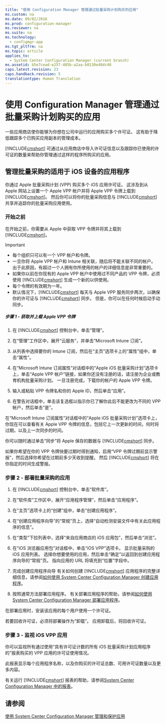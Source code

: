 ```yaml
---
title: "使用 Configuration Manager 管理通过批量采购计划购买的应用"
ms.custom: na
ms.date: 09/02/2016
ms.prod: configuration-manager
ms.reviewer: na
ms.suite: na
ms.technology: 
  - configmgr-app
ms.tgt_pltfrm: na
ms.topic: article
applies_to: 
  - System Center Configuration Manager (current branch)
ms.assetid: b5e7cead-e257-405b-a2aa-b0130e48dc40
caps.latest.revision: 23
caps.handback.revision: 5
translationtype: Human Translation
---
```

# 使用 Configuration Manager 管理通过批量采购计划购买的应用
一些应用商店使你能够为你想在公司中运行的应用购买多个许可证。 这有助于降低跟踪多个已购买应用副本的管理成本。  
  
 [!INCLUDE[cmshort](../LocTest/includes/cmshort_md.md)] 可通过从应用商店中导入许可证信息以及跟踪你已使用的许可证的数量来帮助你管理通过这样的程序所购买的应用。  
  
## 管理批量采购的适用于 iOS 设备的应用程序  
 你通过 Apple 批量采购计划 \(VPP\) 购买多个 iOS 应用许可证。 这涉及到从 Apple 网站上设置一个 Apple VPP 帐户并将 Apple VPP 令牌上载到 [!INCLUDE[cmshort](../LocTest/includes/cmshort_md.md)]。  然后你可以将你的批量采购信息与 [!INCLUDE[cmshort](../LocTest/includes/cmshort_md.md)] 共享并追踪你的批量采购应用使用。  
  
### 开始之前  
 在开始之前，你需要从 Apple 中获取 VPP 令牌并将其上载到 [!INCLUDE[cmshort](../LocTest/includes/cmshort_md.md)]。  
  
> [!IMPORTANT]  
>  -   每个组织只可以有一个 VPP 帐户和令牌。  
> -   一旦你将 Apple VPP 帐户和 Intune 相关联，随后将不能关联不同的帐户。 出于此原因，有超过一个人拥有你所使用的帐户的详细信息是非常重要的。  
> -   如果你以前在你现有的 Apple VPP 帐户中使用过不同产品的 VPP 令牌，必须使用 [!INCLUDE[cmshort](../LocTest/includes/cmshort_md.md)] 生成一个新的以供使用。  
> -   每个令牌的有效期为一年。  
> -   默认情况下，[!INCLUDE[cmshort](../LocTest/includes/cmshort_md.md)] 每天与 Apple VPP 服务同步两次，以确保你的许可证与 [!INCLUDE[cmshort](../LocTest/includes/cmshort_md.md)] 同步。 但是，你可以在任何时候启动手动同步。  
  
##### 步骤 1 \- 获取并上载 Apple VPP 令牌  
  
1.  在 [!INCLUDE[cmshort](../LocTest/includes/cmshort_md.md)] 控制台中，单击“管理”。  
  
2.  在“管理”工作区中，展开“云服务”，并单击“Microsoft Intune 订阅”。  
  
3.  从列表中选择要你的 Intune 订阅，然后在“主页”选项卡上的“属性”组中，单击“属性”。  
  
4.  在“Microsoft Intune 订阅属性”对话框中的“Apple iOS 批量采购计划”选项卡上，单击“Apple VPP 帐户”链接，如果你还没有注册的话，请注册为企业或教育机构批量采购计划。 一旦注册完成，下载你的帐户的 Apple VPP 令牌。  
  
5.  输入或粘贴 VPP 令牌名和你的 Apple ID，然后单击“应用”。  
  
6.  在警告对话框中，单击该复选框以指示你已了解你此后不能更改为不同的 VPP 帐户，然后单击“是”。  
  
 在“Microsoft Intune 订阅属性”对话框中的“Apple iOS 批量采购计划”选项卡上，你现在可以查看有关 Apple VPP 令牌的信息，包括它上一次更新的时间，何时将过期，以及上一次同步的时间。  
  
 你可以随时通过单击“同步”将 Apple 保存的数据与 [!INCLUDE[cmshort](../LocTest/includes/cmshort_md.md)] 同步。  
  
 如果你希望在你的 VPP 令牌快要过期时得到通知，启用“VPP 令牌过期前显示警报”，然后选择你希望在过期前多少天收到提醒。 然后 [!INCLUDE[cmshort](../LocTest/includes/cmshort_md.md)] 将在你指定的时间生成警报。  
  
### 步骤 2 \- 部署批量采购的应用  
  
1.  在 [!INCLUDE[cmshort](../LocTest/includes/cmshort_md.md)] 控制台中，单击“软件库”。  
  
2.  在“软件库”工作区中，展开“应用程序管理”，然后单击“应用程序”。  
  
3.  在“主页”选项卡上的“创建”组中，单击“创建应用程序”。  
  
4.  在“创建应用程序向导”的“常规”页上，选择“自动检测安装文件中有关此应用程序的信息”。  
  
5.  在“类型”下拉列表中，选择“来自应用商店的 iOS 应用包”，然后单击“浏览”。  
  
6.  在“iOS 浏览器应用包”对话框中，单击“iOS VPP”选项卡。 显示批量采购的 iOS 应用列表。 选择你想要使用的应用，然后单击“确定”以返回到创建应用程序向导的“常规”页。 指向应用的 URL 将填充到“位置”字段中。  
  
7.  完成创建应用程序向导 有关如何创建 [!INCLUDE[cmshort](../LocTest/includes/cmshort_md.md)] 应用程序的完整详细信息，请参阅[如何使用 System Center Configuration Manager 创建应用程序](../LocTest/How-to-create-applications-with-System-Center-Configuration-Manager.md)。  
  
8.  按照通常方法部署应用程序。 有关部署应用程序的帮助，请参阅[如何使用 System Center Configuration Manager 部署应用程序](../LocTest/How-to-deploy-applications-with-System-Center-Configuration-Manager.md)。  
  
 在部署应用时，安装该应用的每个用户使用一个许可证。  
  
 若要回收许可证，必须将部署操作为“卸载”。 应用卸载后，将回收许可证。  
  
### 步骤 3 \- 监视 iOS VPP 应用  
 你可以监视所有通过使用“具有许可证计数的所有 iOS 批量采购计划应用程序的”报表购买的 VPP 应用的许可证使用情况。  
  
 此报表显示每个应用程序名称，以及你购买的许可证总数、可用许可证数量以及更多内容。  
  
 有关运行 [!INCLUDE[cmshort](../LocTest/includes/cmshort_md.md)] 报表的帮助，请参阅[System Center Configuration Manager 中的报表](../LocTest/Reporting-in-System-Center-Configuration-Manager.md)。  
  
## 请参阅  
 [使用 System Center Configuration Manager 管理和保护应用](../LocTest/Manage-and-protect-apps-with-System-Center-Configuration-Manager.md)